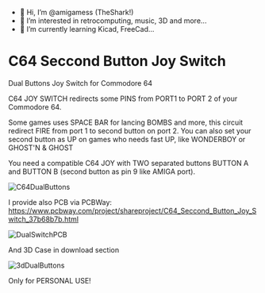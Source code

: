 - 👋 Hi, I’m @amigamess (TheShark!)
- 👀 I’m interested in retrocomputing, music, 3D and more...
- 🌱 I’m currently learning Kicad, FreeCad...

# C64 Seccond Button Joy Switch
Dual Buttons Joy Switch for Commodore 64

C64 JOY SWITCH redirects some PINS from PORT1 to PORT 2 of
your Commodore 64. 

Some games uses SPACE BAR for lancing BOMBS and more, 
this circuit redirect FIRE from port 1 to second button on port 2.
You can also set your second button as UP on games who needs
fast UP, like WONDERBOY or GHOST'N & GHOST


You need a compatible C64 JOY with TWO separated buttons
BUTTON A and BUTTON B (second button as pin 9 like AMIGA port).

![C64DualButtons](https://github.com/amigamess/C64DualButtonsJoySwitch/assets/82521152/534be148-2167-430f-8298-dbf2261a7ecd)

I provide also PCB via PCBWay: https://www.pcbway.com/project/shareproject/C64_Seccond_Button_Joy_Switch_37b68b7b.html

![DualSwitchPCB](https://github.com/amigamess/C64DualButtonsJoySwitch/assets/82521152/30ef6f85-a31b-4d62-8656-b79429ecceef)


And 3D Case in download section

![3dDualButtons](https://github.com/amigamess/C64DualButtonsJoySwitch/assets/82521152/9bf35e19-2c95-4539-aa78-a8c1cc748312)

Only for PERSONAL USE!



